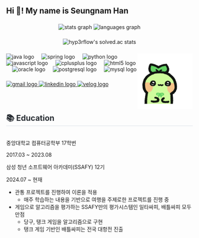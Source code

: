 <h2 align="left">Hi 👋! My name is Seungnam Han</h2>

###

<div align="center">
  <img src="https://github-readme-stats.vercel.app/api?username=hansnam1105&hide_title=false&hide_rank=false&show_icons=true&include_all_commits=true&count_private=true&disable_animations=false&theme=dracula&locale=en&hide_border=false" height="150" alt="stats graph"  />
  <img src="https://github-readme-stats.vercel.app/api/top-langs?username=hansnam1105&locale=en&hide_title=false&layout=compact&card_width=320&langs_count=5&theme=dracula&hide_border=false" height="150" alt="languages graph"  />

  

</div>

### 

<div align="center">  
  
![hyp3rflow's solved.ac stats](https://github-readme-solvedac.hyp3rflow.vercel.app/api/?handle=hansnam1105)
</div>


###

<img align="right" height="150" src="모코코.gif"  />

###

<div align="left">
  <img src="https://cdn.jsdelivr.net/gh/devicons/devicon/icons/java/java-original.svg" height="30" alt="java logo"  />
  <img width="12" />
  <img src="https://cdn.jsdelivr.net/gh/devicons/devicon/icons/spring/spring-original.svg" height="30" alt="spring logo"  />
  <img width="12" />
  <img src="https://cdn.jsdelivr.net/gh/devicons/devicon/icons/python/python-original.svg" height="30" alt="python logo"  />
  <img width="12" />
  <img src="https://cdn.jsdelivr.net/gh/devicons/devicon/icons/javascript/javascript-original.svg" height="30" alt="javascript logo"  />
  <img width="12" />
  <img src="https://cdn.jsdelivr.net/gh/devicons/devicon/icons/cplusplus/cplusplus-original.svg" height="30" alt="cplusplus logo"  />
  <img width="12" />
  <img src="https://cdn.jsdelivr.net/gh/devicons/devicon/icons/html5/html5-original.svg" height="30" alt="html5 logo"  />
  <img width="12" />
  <img src="https://cdn.jsdelivr.net/gh/devicons/devicon/icons/oracle/oracle-original.svg" height="30" alt="oracle logo"  />
  <img width="12" />
  <img src="https://cdn.jsdelivr.net/gh/devicons/devicon/icons/postgresql/postgresql-original.svg" height="30" alt="postgresql logo"  />
  <img width="12" />
  <img src="https://cdn.jsdelivr.net/gh/devicons/devicon/icons/mysql/mysql-original.svg" height="30" alt="mysql logo"  />
</div>

###

<div align="left">
  <a href="hansnam123@gmail.com" target="_blank">
    <img src="https://img.shields.io/static/v1?message=Gmail&logo=gmail&label=&color=D14836&logoColor=white&labelColor=&style=for-the-badge" height="35" alt="gmail logo"  />
  </a>
  <a href="https://www.linkedin.com/in/seungnam-han-509165186/" target="_blank">
    <img src="https://img.shields.io/static/v1?message=LinkedIn&logo=linkedin&label=&color=0077B5&logoColor=white&labelColor=&style=for-the-badge" height="35" alt="linkedin logo"  />
  </a>
  <a href="https://velog.io/@omijafijio/" target="_blank">
    <img src="https://img.shields.io/static/v1?message=velog&logo=velog&label=&color=20C997&logoColor=white&labelColor=&style=for-the-badge" height="35" alt="velog logo"  />
  </a>
</div>

###

<br>
<h2 style="border-bottom: 1px solid #d8dee4; color: #282d33;"> 📚 Education </h2> <br>
중앙대학교 컴퓨터공학부 17학번

2017.03 ~ 2023.08

삼성 청년 소프트웨어 아카데미(SSAFY) 12기

2024.07 ~ 현재

- 관통 프로젝트를 진행하여 이론을 적용
    - 매주 학습하는 내용을 기반으로 여행을 주제로한 프로젝트를 진행 중
- 게임으로 알고리즘을 평가하는 SSAFY만의 평가시스템인 일타싸피, 배틀싸피 모두 만점
    - 당구, 탱크 게임을 알고리즘으로 구현
    - 탱크 게임 기반인 배틀싸피는 전국 대항전 진출
